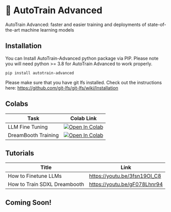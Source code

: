 # 🤗 AutoTrain Advanced

AutoTrain Advanced: faster and easier training and deployments of state-of-the-art machine learning models

## Installation

You can Install AutoTrain-Advanced python package via PIP. Please note you will need python >= 3.8 for AutoTrain Advanced to work properly.

    pip install autotrain-advanced
    
Please make sure that you have git lfs installed. Check out the instructions here: https://github.com/git-lfs/git-lfs/wiki/Installation


## Colabs

| Task | Colab Link |
| --- | --- |
| LLM Fine Tuning | [![Open In Colab](https://colab.research.google.com/assets/colab-badge.svg)](https://colab.research.google.com/github/huggingface/autotrain-advanced/blob/main/colabs/AutoTrain_LLM.ipynb) |
| DreamBooth Training | [![Open In Colab](https://colab.research.google.com/assets/colab-badge.svg)](https://colab.research.google.com/github/huggingface/autotrain-advanced/blob/main/colabs/AutoTrain_Dreambooth.ipynb) |


## Tutorials

| Title | Link |
| --- | --- |
| How to Finetune LLMs | https://youtu.be/3fsn19OI_C8 |
| How to Train SDXL Dreambooth | https://youtu.be/gF078Lhnr94 |


## Coming Soon!
